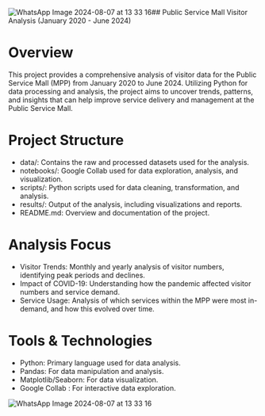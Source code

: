 ![WhatsApp Image 2024-08-07 at 13 33 16](https://github.com/user-attachments/assets/4e9e22cc-01cc-440a-9025-b4f4682d52b0)## Public Service Mall Visitor Analysis (January 2020 - June 2024)
# Overview
This project provides a comprehensive analysis of visitor data for the Public Service Mall (MPP) from January 2020 to June 2024. Utilizing Python for data processing and analysis, the project aims to uncover trends, patterns, and insights that can help improve service delivery and management at the Public Service Mall.

# Project Structure
- data/: Contains the raw and processed datasets used for the analysis.
- notebooks/: Google Collab used for data exploration, analysis, and visualization.
- scripts/: Python scripts used for data cleaning, transformation, and analysis.
- results/: Output of the analysis, including visualizations and reports.
- README.md: Overview and documentation of the project.

# Analysis Focus
- Visitor Trends: Monthly and yearly analysis of visitor numbers, identifying peak periods and declines.
- Impact of COVID-19: Understanding how the pandemic affected visitor numbers and service demand.
- Service Usage: Analysis of which services within the MPP were most in-demand, and how this evolved over time.

# Tools & Technologies
- Python: Primary language used for data analysis.
- Pandas: For data manipulation and analysis.
- Matplotlib/Seaborn: For data visualization.
- Google Collab : For interactive data exploration.


![WhatsApp Image 2024-08-07 at 13 33 16](https://github.com/user-attachments/assets/4aee0c9c-d0f8-4fb3-b758-d18552422332)
